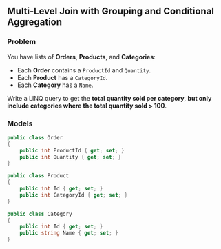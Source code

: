 ## Multi-Level Join with Grouping and Conditional Aggregation

### Problem

You have lists of **Orders**, **Products**, and **Categories**:

- Each **Order** contains a `ProductId` and `Quantity`.  
- Each **Product** has a `CategoryId`.  
- Each **Category** has a `Name`.  

Write a LINQ query to get the **total quantity sold per category**, **but only include categories where the total quantity sold > 100**.


### Models

```csharp
public class Order
{
    public int ProductId { get; set; }
    public int Quantity { get; set; }
}

public class Product
{
    public int Id { get; set; }
    public int CategoryId { get; set; }
}

public class Category
{
    public int Id { get; set; }
    public string Name { get; set; }
}
```
